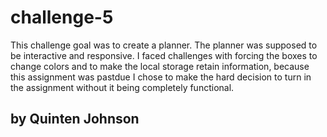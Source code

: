 # challenge-5

This challenge goal was to create a planner.
The planner was supposed to be interactive and responsive.
I faced challenges with forcing the boxes to change colors and to make the local storage retain information, because this assignment was pastdue I chose to make the hard decision to turn in the assignment without it being completely functional.

## by Quinten Johnson
